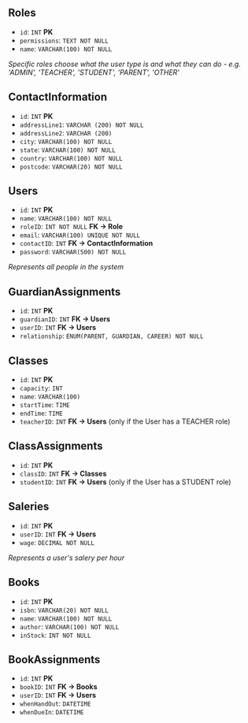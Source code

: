 ## Roles
- `id`: `INT` **PK**
- `permissions`: `TEXT NOT NULL`
- `name`: `VARCHAR(100) NOT NULL`

*Specific roles choose what the user type is and what they can do - e.g. 'ADMIN', 'TEACHER', 'STUDENT', 'PARENT', 'OTHER'*

## ContactInformation
- `id`: `INT` **PK**
- `addressLine1`: `VARCHAR (200) NOT NULL`
- `addressLine2`: `VARCHAR (200)`
- `city`: `VARCHAR(100) NOT NULL`
- `state`: `VARCHAR(100) NOT NULL`
- `country`: `VARCHAR(100) NOT NULL`
- `postcode`: `VARCHAR(20) NOT NULL`

## Users
- `id`: `INT` **PK**
- `name`: `VARCHAR(100) NOT NULL`
- `roleID`: `INT NOT NULL` **FK -> Role**
- `email`: `VARCHAR(100) UNIQUE NOT NULL`
- `contactID`: `INT` **FK -> ContactInformation**
- `password`: `VARCHAR(500) NOT NULL`

*Represents all people in the system*

## GuardianAssignments
- `id`: `INT` **PK**
- `guardianID`: `INT` **FK -> Users**
- `userID`: `INT` **FK -> Users**
- `relationship`: `ENUM(PARENT, GUARDIAN, CAREER) NOT NULL`

## Classes
- `id`: `INT` **PK**
- `capacity`: `INT`
- `name`: `VARCHAR(100)`
- `startTime`: `TIME`
- `endTime`: `TIME`
- `teacherID`: `INT` **FK -> Users** (only if the User has a TEACHER role)

## ClassAssignments
- `id`: `INT` **PK**
- `classID`: `INT` **FK -> Classes**
- `studentID`: `INT` **FK -> Users** (only if the User has a STUDENT role)

## Saleries
- `id`: `INT` **PK**
- `userID`: `INT` **FK -> Users**
- `wage`: `DECIMAL NOT NULL`

*Represents a user's salery per hour*

## Books
- `id`: `INT` **PK**
- `isbn`: `VARCHAR(20) NOT NULL`
- `name`: `VARCHAR(100) NOT NULL`
- `author`: `VARCHAR(100) NOT NULL`
- `inStock`: `INT NOT NULL`

## BookAssignments
- `id`: `INT` **PK**
- `bookID`: `INT` **FK -> Books**
- `userID`: `INT` **FK -> Users**
- `whenHandOut`: `DATETIME`
- `whenDueIn`: `DATETIME`